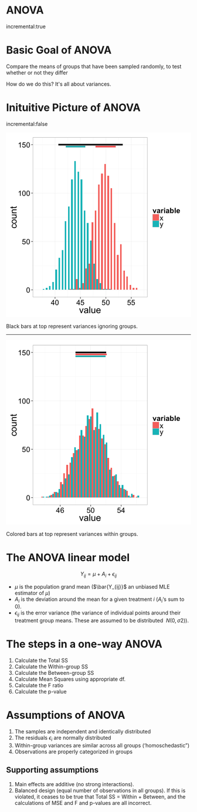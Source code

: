 ANOVA
========================================================
incremental:true


Basic Goal of ANOVA
==================

Compare the means of groups that have been sampled randomly, to test whether or not they differ

How do we do this?  It's all about variances.

Inituitive Picture of ANOVA
=====================
incremental:false

![plot of chunk unnamed-chunk-1](ANOVA-figure/unnamed-chunk-1-1.png) 

Black bars at top represent variances ignoring groups.

***
![plot of chunk unnamed-chunk-2](ANOVA-figure/unnamed-chunk-2-1.png) 

Colored bars at top represent variances within groups.

The ANOVA linear model
================
$$Y_{ij}=\mu + A_i + \epsilon_{ij}$$

* $\mu$ is the population grand mean ($\bar{Y_{ij}}$ an unbiased MLE estimator of $\mu$)
*  $A_i$ is the deviation around the mean for a given treatment $i$ ($A_i$‘s sum to 0). 
*  $\epsilon_{ij}$ is the error variance (the variance of individual points around their treatment group means. These are assumed to be distributed $~ N(0,σ2)$).

The steps in a one-way ANOVA
==============
1.  Calculate the Total SS
2.  Calculate the Within-group SS
3.  Calculate the Between-group SS
4.  Calculate Mean Squares using appropriate df.
5.  Calculate the F ratio 
6.  Calculate the p-value

Assumptions of ANOVA
=================

1.  The samples are independent and identically distributed
2.  The residuals $\epsilon_i$ are normally distributed
3.  Within-group variances are similar across all groups (‘homoschedastic”)
4.  Observations are properly categorized in groups

## Supporting assumptions

1. Main effects are additive (no strong interactions). 
2. Balanced design (equal number of observations in all groups). If this is violated, it ceases to be true that Total SS = Within + Between, and the calculations of MSE and F and p-values are all incorrect.
